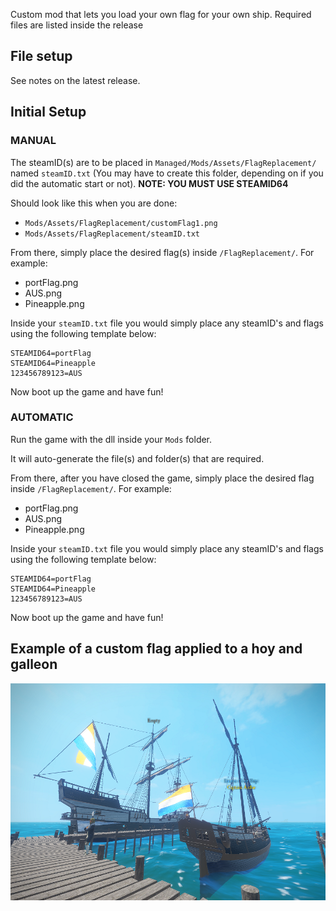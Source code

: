 Custom mod that lets you load your own flag for your own ship. Required files are listed inside the release

## File setup

See notes on the latest release.

## Initial Setup

### MANUAL

The steamID(s) are to be placed in `Managed/Mods/Assets/FlagReplacement/` named `steamID.txt` (You may have to create this folder, depending on if you did the automatic start or not). **NOTE: YOU MUST USE STEAMID64**

Should look like this when you are done:

- `Mods/Assets/FlagReplacement/customFlag1.png`
- `Mods/Assets/FlagReplacement/steamID.txt`

From there, simply place the desired flag(s) inside `/FlagReplacement/`. For example:

- portFlag.png
- AUS.png
- Pineapple.png

Inside your `steamID.txt` file you would simply place any steamID's and flags using the following template below:

```TEXT
STEAMID64=portFlag
STEAMID64=Pineapple
123456789123=AUS
```

Now boot up the game and have fun!

### AUTOMATIC

Run the game with the dll inside your `Mods` folder.

It will auto-generate the file(s) and folder(s) that are required.

From there, after you have closed the game, simply place the desired flag inside `/FlagReplacement/`. For example:

- portFlag.png
- AUS.png
- Pineapple.png

Inside your `steamID.txt` file you would simply place any steamID's and flags using the following template below:

```TEXT
STEAMID64=portFlag
STEAMID64=Pineapple
123456789123=AUS
```

Now boot up the game and have fun!

## Example of a custom flag applied to a hoy and galleon

![example NL](/Images/NL_Flag.png)
